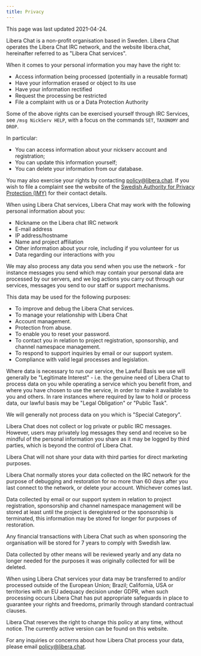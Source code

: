 ```yaml
---
title: Privacy
---
```


This page was last updated 2021-04-24.

Libera Chat is a non-profit organisation based in Sweden.
Libera Chat operates the Libera Chat IRC network, and the website libera.chat,
hereinafter referred to as "Libera Chat services".

When it comes to your personal information you may have the right to:

- Access information being processed (potentially in a reusable format)
- Have your information erased or object to its use
- Have your information rectified
- Request the processing be restricted
- File a complaint with us or a Data Protection Authority

Some of the above rights can be exercised yourself through IRC Services,
see `/msg NickServ HELP`, with a focus on the commands `SET`, `TAXONOMY`
and `DROP`.

In particular:

- You can access information about your nickserv account and registration;
- You can update this information yourself;
- You can delete your information from our database.

You may also exercise your rights by contacting <policy@libera.chat>.
If you wish to file a complaint see the website of the
[Swedish Authority for Privacy Protection (IMY)][imy] for their contact details.

When using Libera Chat services, Libera Chat may work with the following personal
information about you:

- Nickname on the Libera chat IRC network
- E-mail address
- IP address/hostname
- Name and project affiliation
- Other information about your role, including if you volunteer for us
- Data regarding our interactions with you

We may also process any data you send when you use the network - for instance
messages you send which may contain your personal data are processed by our
servers, and we log actions you carry out through our services, messages you
send to our staff or support mechanisms.

This data may be used for the following purposes:

- To improve and debug the Libera Chat services.
- To manage your relationship with Libera Chat
- Account management.
- Protection from abuse.
- To enable you to reset your password.
- To contact you in relation to project registration, sponsorship, and channel
  namespace management.
- To respond to support inquiries by email or our support system.
- Compliance with valid legal processes and legislation.

Where data is necessary to run our service, the Lawful Basis we use will
generally be "Legitimate Interest" - i.e. the genuine need of Libera Chat to
process data on you while operating a service which you benefit from, and where
you have chosen to use the service, in order to make it available to you and
others. In rare instances where required by law to hold or process data, our
lawful basis may be "Legal Obligation" or "Public Task".

We will generally not process data on you which is "Special Category".

Libera Chat does not collect or log private or public IRC messages. However,
users may privately log messages they send and receive so be mindful of the
personal information you share as it may be logged by third parties, which is
beyond the control of Libera Chat.

Libera Chat will not share your data with third parties for direct marketing
purposes.

Libera Chat normally stores your data collected on the IRC network for the
purpose of debugging and restoration for no more than 60 days after you last
connect to the network, or delete your account. Whichever comes last.

Data collected by email or our support system in relation to project
registration, sponsorship and channel namespace management will be stored at
least until the project is deregistered or the sponsorship is terminated, this
information may be stored for longer for purposes of restoration.

Any financial transactions with Libera Chat such as when sponsoring the
organisation will be stored for 7 years to comply with Swedish law.

Data collected by other means will be reviewed yearly and any data no longer
needed for the purposes it was originally collected for will be deleted.

When using Libera Chat services your data may be transferred to and/or processed
outside of the European Union; Brazil; California, USA or territories with an EU
adequacy decision under GDPR, when such processing occurs Libera Chat has put
appropriate safeguards in place to guarantee your rights and freedoms, primarily
through standard contractual clauses.

Libera Chat reserves the right to change this policy at any time,
without notice. The currently active version can be found on this website.

For any inquiries or concerns about how Libera Chat process your data,
please email <policy@libera.chat>.

[imy]: https://www.imy.se/other-lang/in-english/
